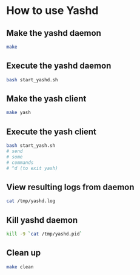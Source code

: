 # How to use Yashd

## Make the yashd daemon

```sh
make
``` 

## Execute the yashd daemon

```sh
bash start_yashd.sh
```

## Make the yash client

```sh
make yash
```

## Execute the yash client

```sh
bash start_yash.sh
# send
# some
# commands
# ^d (to exit yash)
```


## View resulting logs from daemon

```sh
cat /tmp/yashd.log
```

## Kill yashd daemon

```sh
kill -9 `cat /tmp/yashd.pid`
```

## Clean up

```sh
make clean
```